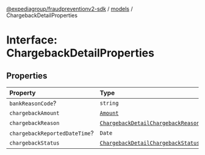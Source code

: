 [@expediagroup/fraudpreventionv2-sdk](../../index.md) / [models](../index.md) / ChargebackDetailProperties

# Interface: ChargebackDetailProperties

## Properties

| Property | Type | Description | Source |
| :------ | :------ | :------ | :------ |
| `bankReasonCode`? | `string` | - | models/ChargebackDetail.ts:74 |
| `chargebackAmount` | [`Amount`](../classes/Amount.md) | - | models/ChargebackDetail.ts:73 |
| `chargebackReason` | [`ChargebackDetailChargebackReasonEnum`](../type-aliases/ChargebackDetailChargebackReasonEnum.md) | - | models/ChargebackDetail.ts:72 |
| `chargebackReportedDateTime`? | `Date` | - | models/ChargebackDetail.ts:75 |
| `chargebackStatus` | [`ChargebackDetailChargebackStatusEnum`](../type-aliases/ChargebackDetailChargebackStatusEnum.md) | - | models/ChargebackDetail.ts:71 |

